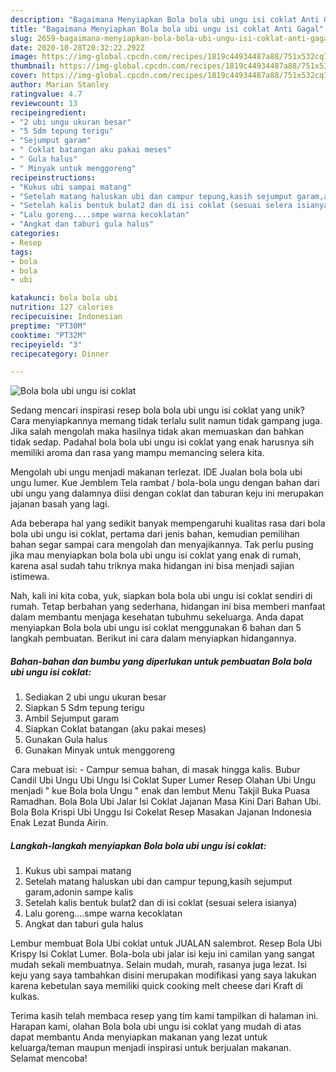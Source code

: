 ```yaml
---
description: "Bagaimana Menyiapkan Bola bola ubi ungu isi coklat Anti Gagal"
title: "Bagaimana Menyiapkan Bola bola ubi ungu isi coklat Anti Gagal"
slug: 2659-bagaimana-menyiapkan-bola-bola-ubi-ungu-isi-coklat-anti-gagal
date: 2020-10-28T20:32:22.292Z
image: https://img-global.cpcdn.com/recipes/1819c44934487a88/751x532cq70/bola-bola-ubi-ungu-isi-coklat-foto-resep-utama.jpg
thumbnail: https://img-global.cpcdn.com/recipes/1819c44934487a88/751x532cq70/bola-bola-ubi-ungu-isi-coklat-foto-resep-utama.jpg
cover: https://img-global.cpcdn.com/recipes/1819c44934487a88/751x532cq70/bola-bola-ubi-ungu-isi-coklat-foto-resep-utama.jpg
author: Marian Stanley
ratingvalue: 4.7
reviewcount: 13
recipeingredient:
- "2 ubi ungu ukuran besar"
- "5 Sdm tepung terigu"
- "Sejumput garam"
- " Coklat batangan aku pakai meses"
- " Gula halus"
- " Minyak untuk menggoreng"
recipeinstructions:
- "Kukus ubi sampai matang"
- "Setelah matang haluskan ubi dan campur tepung,kasih sejumput garam,adonin sampe kalis"
- "Setelah kalis bentuk bulat2 dan di isi coklat (sesuai selera isianya)"
- "Lalu goreng....smpe warna kecoklatan"
- "Angkat dan taburi gula halus"
categories:
- Resep
tags:
- bola
- bola
- ubi

katakunci: bola bola ubi 
nutrition: 127 calories
recipecuisine: Indonesian
preptime: "PT30M"
cooktime: "PT32M"
recipeyield: "3"
recipecategory: Dinner

---
```



![Bola bola ubi ungu isi coklat](https://img-global.cpcdn.com/recipes/1819c44934487a88/751x532cq70/bola-bola-ubi-ungu-isi-coklat-foto-resep-utama.jpg)

Sedang mencari inspirasi resep bola bola ubi ungu isi coklat yang unik? Cara menyiapkannya memang tidak terlalu sulit namun tidak gampang juga. Jika salah mengolah maka hasilnya tidak akan memuaskan dan bahkan tidak sedap. Padahal bola bola ubi ungu isi coklat yang enak harusnya sih memiliki aroma dan rasa yang mampu memancing selera kita.

Mengolah ubi ungu menjadi makanan terlezat. IDE Jualan bola bola ubi ungu lumer. Kue Jemblem Tela rambat / bola-bola ungu dengan bahan dari ubi ungu yang dalamnya diisi dengan coklat dan taburan keju ini merupakan jajanan basah yang lagi.

Ada beberapa hal yang sedikit banyak mempengaruhi kualitas rasa dari bola bola ubi ungu isi coklat, pertama dari jenis bahan, kemudian pemilihan bahan segar sampai cara mengolah dan menyajikannya. Tak perlu pusing jika mau menyiapkan bola bola ubi ungu isi coklat yang enak di rumah, karena asal sudah tahu triknya maka hidangan ini bisa menjadi sajian istimewa.


Nah, kali ini kita coba, yuk, siapkan bola bola ubi ungu isi coklat sendiri di rumah. Tetap berbahan yang sederhana, hidangan ini bisa memberi manfaat dalam membantu menjaga kesehatan tubuhmu sekeluarga. Anda dapat menyiapkan Bola bola ubi ungu isi coklat menggunakan 6 bahan dan 5 langkah pembuatan. Berikut ini cara dalam menyiapkan hidangannya.

<!--inarticleads1-->

##### Bahan-bahan dan bumbu yang diperlukan untuk pembuatan Bola bola ubi ungu isi coklat:

1. Sediakan 2 ubi ungu ukuran besar
1. Siapkan 5 Sdm tepung terigu
1. Ambil Sejumput garam
1. Siapkan  Coklat batangan (aku pakai meses)
1. Gunakan  Gula halus
1. Gunakan  Minyak untuk menggoreng


Cara mebuat isi: - Campur semua bahan, di masak hingga kalis. Bubur Candil Ubi Ungu Ubi Ungu Isi Coklat Super Lumer Resep Olahan Ubi Ungu menjadi &#34; kue Bola bola Ungu &#34; enak dan lembut Menu Takjil Buka Puasa Ramadhan. Bola Bola Ubi Jalar Isi Coklat Jajanan Masa Kini Dari Bahan Ubi. Bola Bola Krispi Ubi Unggu Isi Cokelat Resep Masakan Jajanan Indonesia Enak Lezat Bunda Airin. 

<!--inarticleads2-->

##### Langkah-langkah menyiapkan Bola bola ubi ungu isi coklat:

1. Kukus ubi sampai matang
1. Setelah matang haluskan ubi dan campur tepung,kasih sejumput garam,adonin sampe kalis
1. Setelah kalis bentuk bulat2 dan di isi coklat (sesuai selera isianya)
1. Lalu goreng....smpe warna kecoklatan
1. Angkat dan taburi gula halus


Lembur membuat Bola Ubi coklat untuk JUALAN salembrot. Resep Bola Ubi Krispy Isi Coklat Lumer. Bola-bola ubi jalar isi keju ini camilan yang sangat mudah sekali membuatnya. Selain mudah, murah, rasanya juga lezat. Isi keju yang saya tambahkan disini merupakan modifikasi yang saya lakukan karena kebetulan saya memiliki quick cooking melt cheese dari Kraft di kulkas. 

Terima kasih telah membaca resep yang tim kami tampilkan di halaman ini. Harapan kami, olahan Bola bola ubi ungu isi coklat yang mudah di atas dapat membantu Anda menyiapkan makanan yang lezat untuk keluarga/teman maupun menjadi inspirasi untuk berjualan makanan. Selamat mencoba!
